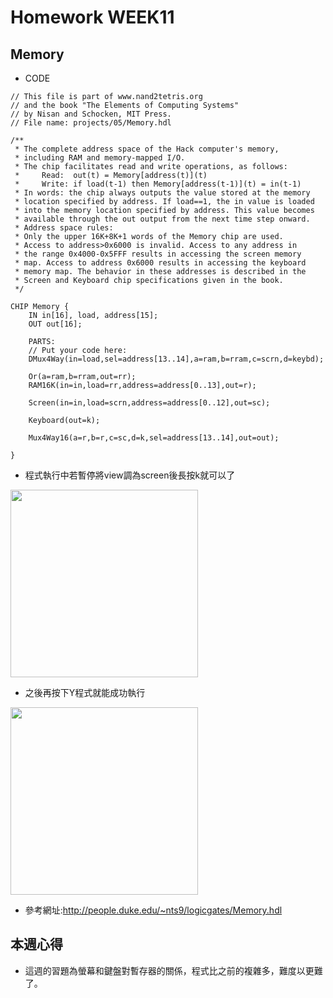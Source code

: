# Homework WEEK11

## Memory

* CODE

<pre><code>// This file is part of www.nand2tetris.org
// and the book "The Elements of Computing Systems"
// by Nisan and Schocken, MIT Press.
// File name: projects/05/Memory.hdl

/**
 * The complete address space of the Hack computer's memory,
 * including RAM and memory-mapped I/O. 
 * The chip facilitates read and write operations, as follows:
 *     Read:  out(t) = Memory[address(t)](t)
 *     Write: if load(t-1) then Memory[address(t-1)](t) = in(t-1)
 * In words: the chip always outputs the value stored at the memory 
 * location specified by address. If load==1, the in value is loaded 
 * into the memory location specified by address. This value becomes 
 * available through the out output from the next time step onward.
 * Address space rules:
 * Only the upper 16K+8K+1 words of the Memory chip are used. 
 * Access to address>0x6000 is invalid. Access to any address in 
 * the range 0x4000-0x5FFF results in accessing the screen memory 
 * map. Access to address 0x6000 results in accessing the keyboard 
 * memory map. The behavior in these addresses is described in the 
 * Screen and Keyboard chip specifications given in the book.
 */

CHIP Memory {
    IN in[16], load, address[15];
    OUT out[16];

    PARTS:
    // Put your code here:
    DMux4Way(in=load,sel=address[13..14],a=ram,b=rram,c=scrn,d=keybd);

	Or(a=ram,b=rram,out=rr);
	RAM16K(in=in,load=rr,address=address[0..13],out=r);
	
	Screen(in=in,load=scrn,address=address[0..12],out=sc);
	
	Keyboard(out=k);

	Mux4Way16(a=r,b=r,c=sc,d=k,sel=address[13..14],out=out);

}</code></pre>

* 程式執行中若暫停將view調為screen後長按k就可以了
<img src='picture.pressK.png' height='300'>

* 之後再按下Y程式就能成功執行
<img src='picture.pressY.png' height='300'>

* 參考網址:http://people.duke.edu/~nts9/logicgates/Memory.hdl

## 本週心得
* 這週的習題為螢幕和鍵盤對暫存器的關係，程式比之前的複雜多，難度以更難了。